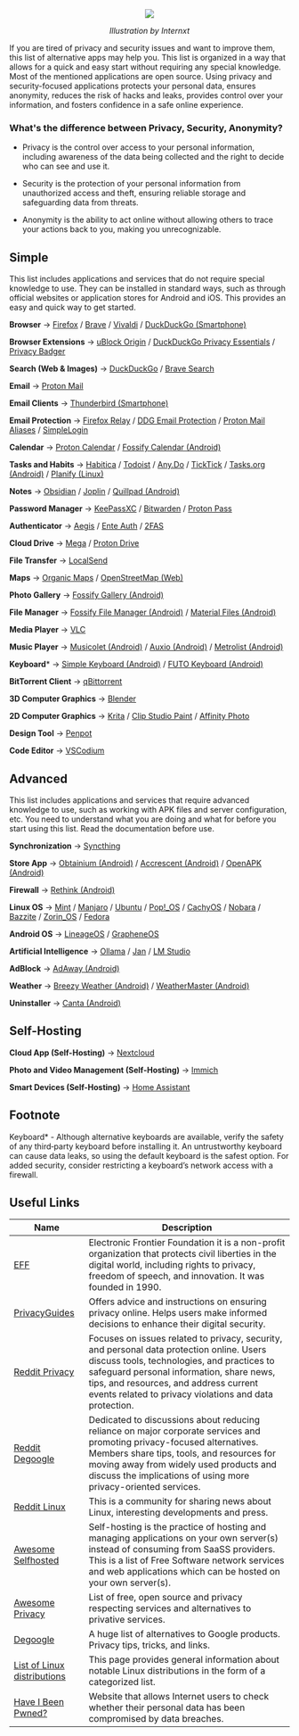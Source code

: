 <div align="center">

<img src="https://blog.internxt.com/content/images/size/w2000/2024/11/which_files_do_you_need-_to_encrypt.png"/>

*Illustration by Internxt*

</div>

If you are tired of privacy and security issues and want to improve them, this list of alternative apps may help you. This list is organized in a way that allows for a quick and easy start without requiring any special knowledge. Most of the mentioned applications are open source. Using privacy and security-focused applications protects your personal data, ensures anonymity, reduces the risk of hacks and leaks, provides control over your information, and fosters confidence in a safe online experience.

### What's the difference between Privacy, Security, Anonymity?

- Privacy is the control over access to your personal information, including awareness of the data being collected and the right to decide who can see and use it.

- Security is the protection of your personal information from unauthorized access and theft, ensuring reliable storage and safeguarding data from threats.

- Anonymity is the ability to act online without allowing others to trace your actions back to you, making you unrecognizable.

## Simple
This list includes applications and services that do not require special knowledge to use. They can be installed in standard ways, such as through official websites or application stores for Android and iOS. This provides an easy and quick way to get started.

**Browser** -> [Firefox](https://www.mozilla.org/en-US/firefox/new/) / [Brave](https://brave.com) / [Vivaldi](https://vivaldi.com) / [DuckDuckGo (Smartphone)](https://duckduckgo.com/app)

**Browser Extensions** -> [uBlock Origin](https://github.com/gorhill/uBlock) / [DuckDuckGo Privacy Essentials](https://github.com/duckduckgo/duckduckgo-privacy-extension) / [Privacy Badger](https://github.com/EFForg/privacybadger)

**Search (Web & Images)** -> [DuckDuckGo](https://duckduckgo.com) / [Brave Search](https://search.brave.com)

**Email** -> [Proton Mail](https://proton.me/mail)

**Email Clients** -> [Thunderbird (Smartphone)](https://github.com/thunderbird/thunderbird-android)

**Email Protection** -> [Firefox Relay](https://relay.firefox.com) / [DDG Email Protection](https://duckduckgo.com/email) / [Proton Mail Aliases](https://proton.me/mail) / [SimpleLogin](https://github.com/simple-login/app)

**Calendar** -> [Proton Calendar](https://proton.me/calendar) / [Fossify Calendar (Android)](https://github.com/FossifyOrg/Calendar)

**Tasks and Habits** -> [Habitica](https://habitica.com) / [Todoist](https://www.todoist.com) / [Any.Do](https://www.any.do) / [TickTick](https://ticktick.com) / [Tasks.org (Android)](https://github.com/tasks/tasks) / [Planify (Linux)](https://github.com/alainm23/planify)

**Notes** -> [Obsidian](https://obsidian.md) / [Joplin](https://github.com/laurent22/joplin) / [Quillpad (Android)](https://github.com/quillpad/quillpad)

**Password Manager** -> [KeePassXC](https://github.com/keepassxreboot/keepassxc) / [Bitwarden](https://bitwarden.com) / [Proton Pass](https://proton.me/pass) 

**Authenticator** -> [Aegis](https://github.com/beemdevelopment/Aegis) / [Ente Auth](https://github.com/ente-io/ente) / [2FAS](https://2fas.com)

**Cloud Drive** -> [Mega](https://mega.io) / [Proton Drive](https://proton.me/drive)

**File Transfer** -> [LocalSend](https://github.com/localsend/localsend)

**Maps** -> [Organic Maps](https://github.com/organicmaps/organicmaps) / [OpenStreetMap (Web)](https://www.openstreetmap.org)

**Photo Gallery** -> [Fossify Gallery (Android)](https://github.com/FossifyOrg/Gallery)

**File Manager** -> [Fossify File Manager (Android)](https://github.com/FossifyOrg/File-Manager) / [Material Files (Android)](https://github.com/zhanghai/MaterialFiles)

**Media Player** -> [VLC](https://github.com/videolan/vlc) 

**Music Player** -> [Musicolet (Android)](https://play.google.com) / [Auxio (Android)](https://github.com/OxygenCobalt/Auxio) / [Metrolist (Android)](https://github.com/mostafaalagamy/Metrolist)

**Keyboard*** -> [Simple Keyboard (Android)](https://github.com/rkkr/simple-keyboard) / [FUTO Keyboard (Android)](https://github.com/futo-org/android-keyboard) 

**BitTorrent Client** -> [qBittorrent](https://github.com/qbittorrent/qBittorrent)

 **3D Computer Graphics** -> [Blender](https://en.wikipedia.org/wiki/Blender_(software))

 **2D Computer Graphics** -> [Krita](https://github.com/KDE/krita) / [Clip Studio Paint](https://www.clipstudio.net) / [Affinity Photo](https://affinity.serif.com/en-gb/photo/) 

 **Design Tool** -> [Penpot](https://github.com/penpot/penpot)

**Code Editor** -> [VSCodium](https://github.com/VSCodium/vscodium)


## Advanced
This list includes applications and services that require advanced knowledge to use, such as working with APK files and server configuration, etc. You need to understand what you are doing and what for before you start using this list. Read the documentation before use.

**Synchronization** -> [Syncthing](https://github.com/syncthing/syncthing)

**Store App** -> [Obtainium (Android)](https://github.com/ImranR98/Obtainium) / [Accrescent (Android)](https://github.com/accrescent/accrescent) / [OpenAPK (Android)](https://github.com/mobilenetworkltd/openapk)

**Firewall** -> [Rethink (Android)](https://github.com/celzero/rethink-app)

**Linux OS** -> [Mint](https://en.wikipedia.org/wiki/Linux_Mint) / [Manjaro](https://en.wikipedia.org/wiki/Manjaro) / [Ubuntu](https://en.wikipedia.org/wiki/Ubuntu) / [Pop!_OS](https://en.wikipedia.org/wiki/Pop!_OS) / [CachyOS](https://de.wikipedia.org/wiki/CachyOS) / [Nobara](https://en.wikipedia.org/wiki/Nobara_(operating_system)) / [Bazzite](https://en.wikipedia.org/wiki/Bazzite_(operating_system)) / [Zorin_OS](https://en.wikipedia.org/wiki/Zorin_OS) / [Fedora](https://en.wikipedia.org/wiki/Fedora_Linux)

**Android OS** -> [LineageOS](https://www.lineageos.org) / [GrapheneOS](https://en.wikipedia.org/wiki/GrapheneOS)

**Artificial Intelligence** -> [Ollama](https://github.com/ollama/ollama) / [Jan](https://github.com/menloresearch/jan) / [LM Studio](https://lmstudio.ai)

**AdBlock** -> [AdAway (Android)](https://github.com/AdAway/AdAway) 

**Weather** -> [Breezy Weather (Android)](https://github.com/breezy-weather/breezy-weather) / [WeatherMaster (Android)](https://github.com/PranshulGG/WeatherMaster)

**Uninstaller** -> [Canta (Android)](https://github.com/samolego/Canta) 


## Self-Hosting

**Cloud App (Self-Hosting)** -> [Nextcloud](https://github.com/nextcloud/server)

**Photo and Video Management (Self-Hosting)** -> [Immich](https://github.com/immich-app/immich)

**Smart Devices (Self-Hosting)** -> [Home Assistant](https://github.com/home-assistant/core)


## Footnote
Keyboard* - Although alternative keyboards are available, verify the safety of any third‑party keyboard before installing it. An untrustworthy keyboard can cause data leaks, so using the default keyboard is the safest option. For added security, consider restricting a keyboard’s network access with a firewall.


## Useful Links
| Name | Description |
| ---- | ----------- |
| [EFF](https://www.eff.org) | Electronic Frontier Foundation it is a non-profit organization that protects civil liberties in the digital world, including rights to privacy, freedom of speech, and innovation. It was founded in 1990. |
| [PrivacyGuides](https://www.privacyguides.org) | Offers advice and instructions on ensuring privacy online. Helps users make informed decisions to enhance their digital security. |
| [Reddit Privacy](https://www.reddit.com/r/privacy/) | Focuses on issues related to privacy, security, and personal data protection online. Users discuss tools, technologies, and practices to safeguard personal information, share news, tips, and resources, and address current events related to privacy violations and data protection. |
| [Reddit Degoogle](https://www.reddit.com/r/degoogle/) | Dedicated to discussions about reducing reliance on major corporate services and promoting privacy-focused alternatives. Members share tips, tools, and resources for moving away from widely used products and discuss the implications of using more privacy-oriented services. |
| [Reddit Linux](https://www.reddit.com/r/linux/) | This is a community for sharing news about Linux, interesting developments and press. |
| [Awesome Selfhosted](https://github.com/awesome-selfhosted/awesome-selfhosted) | Self-hosting is the practice of hosting and managing applications on your own server(s) instead of consuming from SaaSS providers. This is a list of Free Software network services and web applications which can be hosted on your own server(s). |
| [Awesome Privacy](https://github.com/pluja/awesome-privacy) | List of free, open source and privacy respecting services and alternatives to privative services. |
| [Degoogle](https://github.com/tycrek/degoogle) | A huge list of alternatives to Google products. Privacy tips, tricks, and links. |
| [List of Linux distributions](https://en.wikipedia.org/wiki/List_of_Linux_distributions) | This page provides general information about notable Linux distributions in the form of a categorized list. |
| [Have I Been Pwned?](https://en.wikipedia.org/wiki/Have_I_Been_Pwned) | Website that allows Internet users to check whether their personal data has been compromised by data breaches. |
